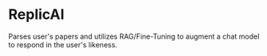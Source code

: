 # ReplicAI
Parses user's papers and utilizes RAG/Fine-Tuning to augment a chat model to respond in the user's likeness.

